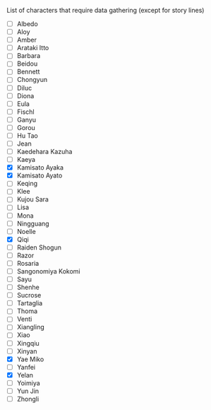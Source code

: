 List of characters that require data gathering (except for story lines)

- [ ] Albedo
- [ ] Aloy
- [ ] Amber
- [ ] Arataki Itto
- [ ] Barbara
- [ ] Beidou
- [ ] Bennett
- [ ] Chongyun
- [ ] Diluc
- [ ] Diona
- [ ] Eula
- [ ] Fischl
- [ ] Ganyu
- [ ] Gorou
- [ ] Hu Tao
- [ ] Jean
- [ ] Kaedehara Kazuha
- [ ] Kaeya
- [x] Kamisato Ayaka
- [x] Kamisato Ayato
- [ ] Keqing
- [ ] Klee
- [ ] Kujou Sara
- [ ] Lisa
- [ ] Mona
- [ ] Ningguang
- [ ] Noelle
- [x] Qiqi
- [ ] Raiden Shogun
- [ ] Razor
- [ ] Rosaria
- [ ] Sangonomiya Kokomi
- [ ] Sayu
- [ ] Shenhe
- [ ] Sucrose
- [ ] Tartaglia
- [ ] Thoma
- [ ] Venti
- [ ] Xiangling
- [ ] Xiao
- [ ] Xingqiu
- [ ] Xinyan
- [x] Yae Miko
- [ ] Yanfei
- [x] Yelan
- [ ] Yoimiya
- [ ] Yun Jin
- [ ] Zhongli